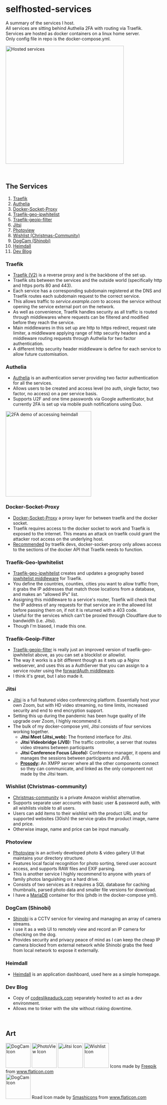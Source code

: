 # selfhosted-services
A summary of the services I host.<br />
All services are sitting behind Authelia 2FA with routing via Traefik.<br />
Services are hosted as docker containers on a linux home server.<br />
Only config file in repo is the docker-compose.yml.<br />

<p align="Left">
<img align="center" src="/images/heimdallScreenshot.png" alt="Hosted services" width="380"><br \>
</p>

</br>

## The Services
1. [Traefik](#traefik)
2. [Authelia](#authelia)
3. [Docker-Socket-Proxy](#docker-socket-proxy)
4. [Traefik-geo-ipwhitelist](#traefik-geo-ipwhitelist)
5. [Traefik-geoip-filter](#traefik-geoip-filter)
6. [Jitsi](#jitsi)
7. [Photoview](#photoview)
8. [Wishlist (Christmas-Community)](#wishlist-christmas-community)
9. [DogCam (Shinobi)](#dogcam-shinobi)
10. [Heimdall](#heimdall)
11. [Dev Blog](#dev-blog)

### Traefik
- [Traefik (V2)](https://github.com/traefik/traefik#readme) is a reverse proxy and is the backbone of the set up. 
- Traefik sits between the services and the outside world (specifically http and https ports 80 and 443).
- Each service has a corresponding subdomain registered at the DNS and Traefik routes each subdomain request to the correct service.
- This allows traffic to *service.example.com* to access the service without opening the service external port on the network.
- As well as convenience, Traefik handles security as all traffic is routed through middlewares where requests can be filtered and modified before they reach the service.
- Main middlewares in this set up are http to https redirect, request rate limiter, a middleware applying range of http security headers and a middleware routing requests through Authelia for two factor authentication.
- A different http security header middleware is define for each service to allow future customisation.

### Authelia
- [Authelia](https://github.com/authelia/authelia#readme) is an authentication server providing two factor authentication for all the services.
- Allows users to be created and access level (no auth, single factor, two factor, no access) on a per service basis.
- Supports U2F and one time passwords via Google authenticator, but currently 2FA is set up via mobile push notifications using Duo.
<p align="Left">
<img align="center" src="/images/autheliaDemo.gif" alt="2FA demo of accessing heimdall" width="275"><br \>
</p>

### Docker-Socket-Proxy
- [Docker-Socket-Proxy](https://github.com/Tecnativa/docker-socket-proxy#readme) a proxy layer for between traefik and the docker socket.
- Traefik requires access to the docker socket to work and Traefik is exposed to the internet. This means an attack on traefik could grant the attacker root access on the underlying host. 
- [Recommended](https://doc.traefik.io/traefik/providers/docker/#docker-api-access) by traefik devs, docker-socket-proxy only allows access to the sections of the docker API that Traefik needs to function.

### Traefik-Geo-Ipwhitelist
- [Traefik-geo-ipwhitelist](https://github.com/mpdcampbell/traefik-geo-ipwhitelist#readme) creates and updates a geography based [ipwhitelist middleware](https://doc.traefik.io/traefik/middlewares/http/ipwhitelist/) for Traefik.
- You define the countries, counties, cities you want to allow traffic from, it grabs the IP addresses that match those locations from a database, and makes an "allowed IPs" list.
- Assigning this middleware to a service's router, Traefik will check that the IP address of any requests for that service are in the allowed list before passing them on, if not it is returned with a 403 code.
- Useful for the services which can't be proxied through Cloudflare due to bandwidth (i.e. Jitsi).
- Though I'm biased, I made this one.

### Traefik-Geoip-Filter
- [Traefik-geoip-filter](https://github.com/mpdcampbell/traefik-geoip-filter) is really just an improved version of traefik-geo-ipwhitelist above, as you can set a blocklist or allowlist.
- The way it works is a bit different though as it sets up a Nginx webserver, and uses this as a AuthServer that you can assign to a service router using the [forwardAuth middleware](https://doc.traefik.io/traefik/middlewares/http/forwardauth/).
- I think it's great, but I also made it.

### Jitsi
- [Jitsi](https://github.com/jitsi/jitsi-meet#readme) is a full featured video conferencing platform. Essentially host your own Zoom, but with HD video streaming, no time limits, increased security and end to end encryption support.
- Setting this up during the pandemic has been huge quality of life upgrade over Zoom, I highly recommend it. 
- The bulk of my docker-compose yml, Jitsi consists of four services working together. 
    - **Jitsi Meet (Jitsi_web):** The frontend interface for Jitsi. 
    - **Jitsi Videobridge (JVB):** The traffic controller, a server that routes video streams between participants
    - **Jitsi Conference Focus (Jicofo):** Conference manager, it opens and manages the sessions between participants and JVB.
    - **[Prosody](https://github.com/prosody):** An XMPP server where all the other components connect so they can communicate, and linked as the only component not made by the Jitsi team.

### Wishlist (Christmas-community)
- [Christmas-community](https://github.com/Wingysam/Christmas-Community#readme) is a private Amazon wishlist alternative.
- Supports separate user accounts with basic user & password auth, with all wishlists visible to all users.
- Users can add items to their wishlist with the product URL and for supported websites (30ish) the service grabs the product image, name and price.
- Otherwise image, name and price can be input manually.

### Photoview
- [Photoview](https://github.com/photoview/photoview#readme) is an actively developed photo & video gallery UI that maintains your directory structure.
- Features local facial recognition for photo sorting, tiered user account access, and supports RAW files and EXIF parsing.
- This is another service I highly recommend to anyone with years of family photos languishing on a hard drive.
- Consists of two services as it requires a SQL database for caching thumbnails, parsed photo data and smaller file versions for download.
- I have a [MariaDB](https://github.com/MariaDB/mariadb-docker#readme) container for this (phdb in the docker-compose yml).

### DogCam (Shinobi)
- [Shinobi](https://gitlab.com/Shinobi-Systems/Shinobi/-/blob/master/README.md) is a CCTV service for viewing and managing an array of camera streams.
- I use it as a web UI to remotely view and record an IP camera for checking on the dog.
- Provides security and privacy peace of mind as I can keep the cheap IP camera blocked from external network while Shinobi grabs the feed from local network to expose it externally.

### Heimdall
- [Heimdall](https://github.com/linuxserver/Heimdall#readme) is an application dashboard, used here as a simple homepage.

### Dev Blog
- Copy of [codeslikeaduck.com](https://codeslikeaduck.com) separately hosted to act as a dev environment.
- Allows me to tinker with the site without risking downtime.

</br>

## Art
<p float="left">
  <img src="/images/dogCamIcon.png" alt="DogCam Icon" width="80" />
  <img src="/images/photoviewIcon.png" alt="PhotoView Icon" width="80" /> 
  <img src="/images/jitsiIcon.png" alt="Jitsi Icon" width="80" />
  <img src="/images/wishlistIcon.png" alt="Wishlist Icon" width="80" /> Icons made by <a href="https://www.freepik.com" title="Freepik">Freepik</a> from <a href="https://www.flaticon.com/" title="Flaticon">www.flaticon.com</a>
</br>
  <img src="/images/traefikIcon.png" alt="DogCam Icon" width="80" /> Road Icon made by <a href="https://www.flaticon.com/authors/smashicons" title="Smashicons">Smashicons</a> from <a href="https://www.flaticon.com/" title="Flaticon">www.flaticon.com</a>